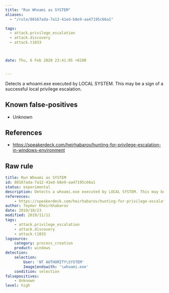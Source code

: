 ```yaml
---
title: "Run Whoami as SYSTEM"
aliases:
  - "/rule/80167ada-7a12-41ed-b8e9-aa47195c66a1"

tags:
  - attack.privilege_escalation
  - attack.discovery
  - attack.t1033



date: Thu, 6 Feb 2020 23:41:05 +0100


---
```


Detects a whoami.exe executed by LOCAL SYSTEM. This may be a sign of a successful local privilege escalation.

<!--more-->


## Known false-positives

* Unknown



## References

* https://speakerdeck.com/heirhabarov/hunting-for-privilege-escalation-in-windows-environment


## Raw rule
```yaml
title: Run Whoami as SYSTEM
id: 80167ada-7a12-41ed-b8e9-aa47195c66a1
status: experimental
description: Detects a whoami.exe executed by LOCAL SYSTEM. This may be a sign of a successful local privilege escalation.
references:
    - https://speakerdeck.com/heirhabarov/hunting-for-privilege-escalation-in-windows-environment
author: Teymur Kheirkhabarov
date: 2019/10/23
modified: 2019/11/11
tags:
    - attack.privilege_escalation
    - attack.discovery    
    - attack.t1033
logsource:
    category: process_creation
    product: windows
detection:
    selection:
        User: 'NT AUTHORITY\SYSTEM'
        Image|endswith: '\whoami.exe'
    condition: selection
falsepositives:
    - Unknown
level: high

```
